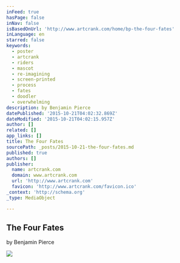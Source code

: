 ```yaml
---
inFeed: true
hasPage: false
inNav: false
isBasedOnUrl: 'http://www.artcrank.com/home/bp-the-four-fates'
inLanguage: en
starred: false
keywords:
  - poster
  - artcrank
  - riders
  - mascot
  - re-imagining
  - screen-printed
  - process
  - fates
  - doodler
  - overwhelming
description: by Benjamin Pierce
datePublished: '2015-10-21T04:02:32.869Z'
dateModified: '2015-10-21T04:02:15.957Z'
author: []
related: []
app_links: []
title: The Four Fates
sourcePath: _posts/2015-10-21-the-four-fates.md
published: true
authors: []
publisher:
  name: artcrank.com
  domain: www.artcrank.com
  url: 'http://www.artcrank.com'
  favicon: 'http://www.artcrank.com/favicon.ico'
_context: 'http://schema.org'
_type: MediaObject

---
```

<article style=""><h1>The Four Fates</h1><p>by Benjamin Pierce</p><img src="https://static1.squarespace.com/static/559a05e4e4b00f5f8144ca5a/55ad55fce4b0ef0d23b62cba/5620019ee4b09a3d517033e1/1444953926806/?format=1000w" /></article>